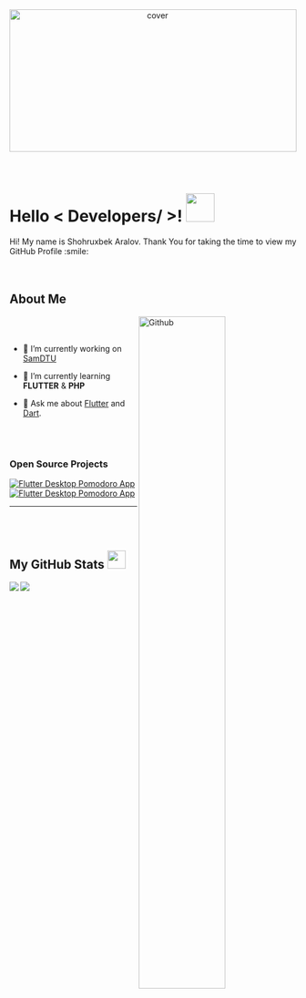 <div align="center">
<img width="100%" height = "250px" src="https://cdn.pixabay.com/photo/2022/05/01/15/02/art-7167741__340.png" alt="cover" />
</div>
<br><br>
<h1> Hello < Developers/ >! <img src = "https://raw.githubusercontent.com/MartinHeinz/MartinHeinz/master/wave.gif" width = 50px> </h1>
<p align='center'>

</p>
<div size='20px'> Hi! My name is Shohruxbek Aralov. Thank You for taking the time to view my GitHub Profile :smile: 
</div>
<br><br>
<h2> About Me </h2>

<img width="55%" align="right" alt="Github" src="https://raw.githubusercontent.com/onimur/.github/master/.resources/git-header.svg" />

<br><br>
- 🔭 I’m currently working on [SamDTU](https://www.sammu.uz)

- 🌱 I’m currently learning **FLUTTER** & **PHP**

- 💬 Ask me about [Flutter](https://flutter.dev) and [Dart](https://dart.dev).

  <br><br>
### Open Source Projects

[![Flutter Desktop Pomodoro App](https://github-readme-stats.vercel.app/api/pin/?username=shohruxbek&repo=flutter_desktop_pomodoro_app)](https://github.com/shohruxbek/flutter_desktop_pomodoro_app) [![Flutter Desktop Pomodoro App](https://github-readme-stats.vercel.app/api/pin/?username=shohruxbek&repo=flutter_lessons)](https://github.com/shohruxbek/flutter_lessons)
  
---
  <br><br>
<h2> My GitHub Stats <img src='https://media1.giphy.com/media/du3J3cXyzhj75IOgvA/giphy.gif?cid=ecf05e47x2g034i9pzwtzzsd3xgg2w9nr94t4tflbbgo3008&rid=giphy.gif' width='32px'> </h2>

<a href="https://github.com/shohruxbek/github-readme-stats">
<img align="left" src="https://github-readme-stats.vercel.app/api?username=shohruxbek&count_private=true&show_icons=true&theme=default" />
</a>

<a href="https://github.com/anuraghazra/convoychat">
<img align="left" src="https://github-readme-stats.vercel.app/api/top-langs/?username=shohruxbek&theme=default" />
</a>
